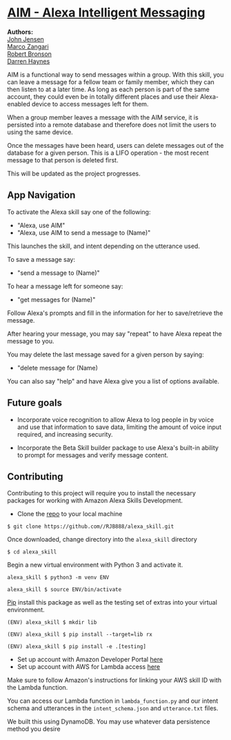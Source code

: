 # [AIM - Alexa Intelligent Messaging](https://github.com/RJB888/alexa_skill)


**Authors:**   
[John Jensen](https://github.com/thejohnjensen)    
[Marco Zangari](https://github.com/marco-zangari)   
[Robert Bronson](https://github.com/RJB888)   
[Darren Haynes](https://github.com/Darren-Haynes)



AIM is a functional way to send messages within a group.  With this skill, you can leave a message for a fellow team or family member, which they can then listen to at a later time.  As long as each person is part of the same account, they could even be in totally different places and use their Alexa-enabled device to access messages left for them.

When a group member leaves a message with the AIM service, it is persisted into a remote database and therefore does not limit the users to using the same device.

Once the messages have been heard, users can delete messages out of the database for a given person.  This is a LIFO operation - the most recent message to that person is deleted first.


This will be updated as the project progresses.

## App Navigation

To activate the Alexa skill say one of the following:

- "Alexa, use AIM"
- "Alexa, use AIM to send a message to (Name)"

This launches the skill, and intent depending on the utterance used.

To save a message say: 

- "send a message to (Name)"


To hear a message left for someone say: 

- "get messages for (Name)"

Follow Alexa's prompts and fill in the information for her to save/retrieve the message.

After hearing your message, you may say "repeat" to have Alexa repeat the message to you.

You may delete the last message saved for a given person by saying: 

- "delete message for (Name)

You can also say "help" and have Alexa give you a list of options available.




## Future goals

- Incorporate voice recognition to allow Alexa to log people in by voice and use that information to save data, limiting the amount of voice input required, and increasing security.

- Incorporate the Beta Skill builder package to use Alexa's built-in ability to prompt for messages and verify message content.

## Contributing


Contributing to this project will require you to install the necessary packages for working with Amazon Alexa Skills Development.  
 
- Clone the [repo](https://github.com/RJB888/alexa_skill)
 to your local machine

```
$ git clone https://github.com//RJB888/alexa_skill.git
```

Once downloaded, change directory into the `alexa_skill` directory

```
$ cd alexa_skill
```

Begin a new virtual environment with Python 3 and activate it.
```
alexa_skill $ python3 -m venv ENV 
```
```
alexa_skill $ source ENV/bin/activate
```


[Pip](https://pip.pypa.io/en/stable/) install this package as well as the testing set of extras into your virtual environment.

```
(ENV) alexa_skill $ mkdir lib
```
```
(ENV) alexa_skill $ pip install --target=lib rx
```
```
(ENV) alexa_skill $ pip install -e .[testing]
``` 


- Set up account with Amazon Developer Portal [here](https://developer.amazon.com)
- Set up account with AWS for Lambda access [here](https://console.aws.amazon.com)

Make sure to follow Amazon's instructions for linking your AWS skill ID with the Lambda function.

You can access our Lambda function in ```lambda_function.py``` and our intent schema and utterances in the ```intent_schema.json``` and ```utterance.txt``` files.

We built this using DynamoDB.  You may use whatever data persistence method you desire